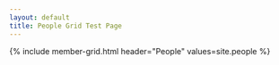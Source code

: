 ```yaml
---
layout: default
title: People Grid Test Page
---
```


{% include member-grid.html header="People" values=site.people %}